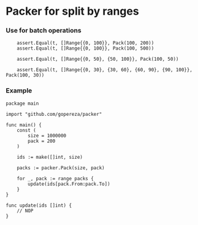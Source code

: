 # Packer for split by ranges

### Use for batch operations

```golang
	assert.Equal(t, []Range{{0, 100}}, Pack(100, 200))
	assert.Equal(t, []Range{{0, 100}}, Pack(100, 500))

	assert.Equal(t, []Range{{0, 50}, {50, 100}}, Pack(100, 50))

	assert.Equal(t, []Range{{0, 30}, {30, 60}, {60, 90}, {90, 100}}, Pack(100, 30))
```

### Example
```golang
package main

import "github.com/gopereza/packer"

func main() {
	const (
		size = 1000000
		pack = 200
	)

	ids := make([]int, size)

	packs := packer.Pack(size, pack)

	for _, pack := range packs {
		update(ids[pack.From:pack.To])
	}
}

func update(ids []int) {
	// NOP
}
```
